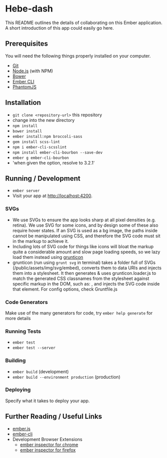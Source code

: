 # Hebe-dash

This README outlines the details of collaborating on this Ember application.
A short introduction of this app could easily go here.

## Prerequisites

You will need the following things properly installed on your computer.

* [Git](http://git-scm.com/)
* [Node.js](http://nodejs.org/) (with NPM)
* [Bower](http://bower.io/)
* [Ember CLI](http://www.ember-cli.com/)
* [PhantomJS](http://phantomjs.org/)

## Installation

* `git clone <repository-url>` this repository
* change into the new directory
* `npm install`
* `bower install`
* `ember install:npm broccoli-sass`
* `gem install scss-lint`
* `npm i ember-cli-scsslint`
* `npm install ember-cli-bourbon --save-dev`
* `ember g ember-cli-bourbon`
* 'when given the option, resolve to 3.2.1'

## Running / Development

* `ember server`
* Visit your app at [http://localhost:4200](http://localhost:4200).

### SVGs
* We use SVGs to ensure the app looks sharp at all pixel densities (e.g. retina). We use SVG for some icons, and by design some of these also require hover states. If an SVG is used as a bg image, the paths inside cannot be manipulated using CSS, and therefore the SVG code must sit in the markup to achieve it.
* Including lots of SVG code for things like icons will bloat the markup quite a considerable amount and slow page loading speeds, so we lazy load them instead using [grunticon](https://github.com/filamentgroup/grunticon)
* grunticon (run using `grunt svg` in terminal) takes a folder full of SVGs (/public/assets/img/svg/embed), converts them to data URIs and injects them into a stylesheet. It then generates & uses grunticon.loader.js to match the generated CSS classnames from the stylesheet against specific markup in the DOM, such as: <span class="svg-toolbox" data-grunticon-embed></span>, and injects the SVG code inside that element. For config options, check Gruntfile.js

### Code Generators

Make use of the many generators for code, try `ember help generate` for more details

### Running Tests

* `ember test`
* `ember test --server`

### Building

* `ember build` (development)
* `ember build --environment production` (production)

### Deploying

Specify what it takes to deploy your app.

## Further Reading / Useful Links

* [ember.js](http://emberjs.com/)
* [ember-cli](http://www.ember-cli.com/)
* Development Browser Extensions
  * [ember inspector for chrome](https://chrome.google.com/webstore/detail/ember-inspector/bmdblncegkenkacieihfhpjfppoconhi)
  * [ember inspector for firefox](https://addons.mozilla.org/en-US/firefox/addon/ember-inspector/)

